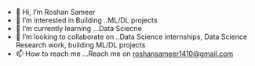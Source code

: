 - 👋 Hi, I’m Roshan Sameer
- 👀 I’m interested in Building ..ML/DL projects
- 🌱 I’m currently learning ...Data Sciecne
- 💞️ I’m looking to collaborate on ..Data Science internships, Data Science Research work, building ML/DL projects
- 📫 How to reach me ...Reach me on  roshansameer1410@gmail.com

<!---
RoshanSameer-RS/RoshanSameer-RS is a ✨ special ✨ repository because its `README.md` (this file) appears on your GitHub profile.
You can click the Preview link to take a look at your changes.
--->
